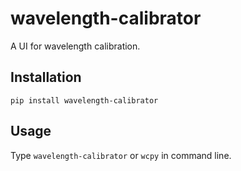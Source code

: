 # wavelength-calibrator
A UI for wavelength calibration.

## Installation
`pip install wavelength-calibrator`

## Usage
Type `wavelength-calibrator` or `wcpy` in command line.
